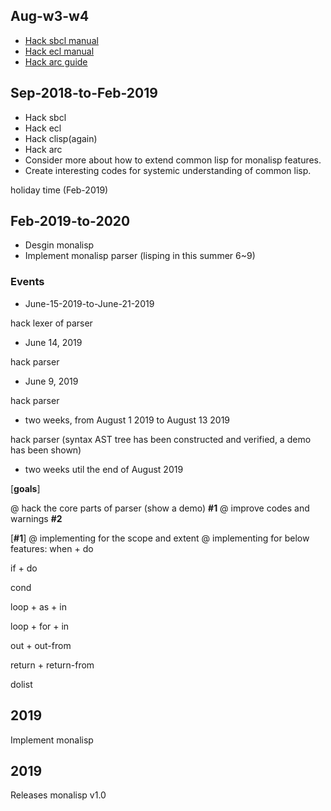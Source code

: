 
## Aug-w3-w4
- [Hack sbcl manual](http://sbcl.org/manual/sbcl.pdf)
- [Hack ecl manual](https://common-lisp.net/project/ecl/static/manual/)
- [Hack arc guide](http://paulgraham.com/arc.html)

## Sep-2018-to-Feb-2019
- Hack sbcl
- Hack ecl
- Hack clisp(again)
- Hack arc
- Consider more about how to extend common lisp for monalisp features.
- Create interesting codes for systemic understanding of common lisp.

holiday time (Feb-2019)

## Feb-2019-to-2020

- Desgin monalisp
- Implement monalisp parser (lisping in this summer 6~9)

### Events

- June-15-2019-to-June-21-2019

hack lexer of parser

- June 14, 2019

hack parser

- June 9, 2019

hack parser

- two weeks, from August 1 2019 to August 13 2019

hack parser (syntax AST tree has been constructed and verified, a demo has been shown)

- two weeks util the end of August 2019

[**goals**]

@ hack the core parts of parser (show a demo)  **#1**
@ improve codes and warnings  **#2**

[**#1**]
@ implementing for the scope and extent
@ implementing for below features:
when + do

if + do

cond

loop + as + in

loop + for + in

out + out-from

return + return-from

dolist



## 2019
Implement monalisp


## 2019
Releases monalisp v1.0

   

   
   





